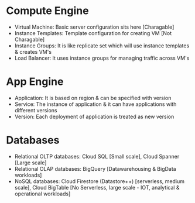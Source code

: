 # Compute Engine
- Virtual Machine: Basic server configuration sits here [Charagable]
- Instance Templates: Template configuration for creating VM [Not Charagable]
- Instance Groups: It is like replicate set which will use instance templates & creates VM's
- Load Balancer: It uses instance groups for managing traffic across VM's

# App Engine
- Application: It is based on region & can be specified with version
- Service: The instance of application & it can have applications with different versions 
- Version: Each deployment of application is treated as new version

# Databases
- Relational OLTP databases: Cloud SQL [Small scale], Cloud Spanner [Large scale]
- Relational OLAP databases: BigQuery [Datawarehousing & BigData workloads]
- NoSQL databases: Cloud Firestore (Datastore++) [serverless, medium scale], Cloud BigTable [No Serverless, large scale - IOT, analytical & operational workloads]
